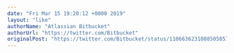```yaml
---
date: "Fri Mar 15 19:20:12 +0000 2019"
layout: "like"
authorName: "Atlassian Bitbucket"
authorUrl: "https://twitter.com/Bitbucket"
originalPost: "https://twitter.com/Bitbucket/status/1106636231008505857"
---
```

